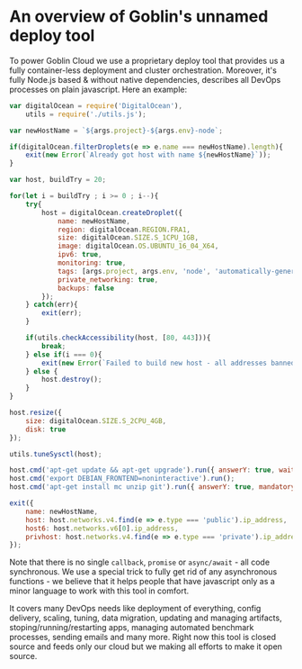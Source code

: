 # An overview of Goblin's unnamed deploy tool
To power Goblin Cloud we use a proprietary deploy tool that provides us a fully container-less deployment and cluster orchestration. Moreover, it's fully Node.js based & without native dependencies, describes all DevOps processes on plain javascript. Here an example:
```javascript
var digitalOcean = require('DigitalOcean'),
    utils = require('./utils.js');

var newHostName = `${args.project}-${args.env}-node`;

if(digitalOcean.filterDroplets(e => e.name === newHostName).length){
    exit(new Error(`Already got host with name ${newHostName}`));
}

var host, buildTry = 20;

for(let i = buildTry ; i >= 0 ; i--){
    try{
        host = digitalOcean.createDroplet({
            name: newHostName,
            region: digitalOcean.REGION.FRA1,
            size: digitalOcean.SIZE.S_1CPU_1GB,
            image: digitalOcean.OS.UBUNTU_16_04_X64,
            ipv6: true,
            monitoring: true,
            tags: [args.project, args.env, 'node', 'automatically-generated'],
            private_networking: true,
            backups: false
        });
    } catch(err){
        exit(err);
    }

    if(utils.checkAccessibility(host, [80, 443])){
        break;
    } else if(i === 0){
        exit(new Error(`Failed to build new host - all addresses banned`));
    } else {
        host.destroy();
    }
}

host.resize({
    size: digitalOcean.SIZE.S_2CPU_4GB,
    disk: true
});

utils.tuneSysctl(host);

host.cmd('apt-get update && apt-get upgrade').run({ answerY: true, waitInterSec: 120 });
host.cmd('export DEBIAN_FRONTEND=noninteractive').run();
host.cmd('apt-get install mc unzip git').run({ answerY: true, mandatory: ['mc', 'unzip', 'git'] });

exit({
    name: newHostName,
    host: host.networks.v4.find(e => e.type === 'public').ip_address,
    host6: host.networks.v6[0].ip_address,
    privhost: host.networks.v4.find(e => e.type === 'private').ip_address
});
```

Note that there is no single `callback`, `promise` or `async/await` - all code synchronous. We use a special trick to fully get rid of any asynchronous functions - we believe that it helps people that have javascript only as a minor language to work with this tool in comfort.

It covers many DevOps needs like deployment of everything, config delivery, scaling, tuning, data migration, updating and managing artifacts, stoping/running/restarting apps, managing automated benchmark processes, sending emails and many more. Right now this tool is closed source and feeds only our cloud but we making all efforts to make it open source.